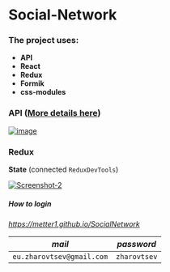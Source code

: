 # Social-Network

### The project uses: 
- **API**
- **React**
- **Redux**
- **Formik**
- **css-modules**

### API ([More details here](https://social-network.samuraijs.com/docs))

<a href="https://ibb.co/VgXpV4W"><img src="https://i.ibb.co/c6zXJnc/image.png" alt="image" border='0'></a>

### Redux 

**State** (connected `ReduxDevTools`)

<a href="https://ibb.co/rcZRDQx"><img src="https://i.ibb.co/JyzwDcv/Screenshot-2.png" alt="Screenshot-2" border="0"></a>

##### How to login

_https://metter1.github.io/SocialNetwork_

_mail_ | _password_
-------|-------
``eu.zharovtsev@gmail.com``|``zharovtsev``
